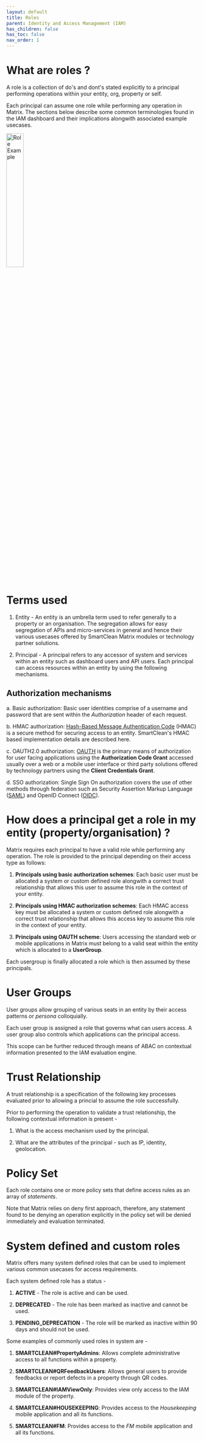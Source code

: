 ```yaml
---
layout: default
title: Roles
parent: Identity and Access Management (IAM)
has_children: false
has_toc: false
nav_order: 1
---
```


# What are roles ?
A role is a collection of do's and dont's stated explicitly to a principal performing operations within your entity, org, property or self.

Each principal can assume one role while performing any operation in Matrix.
The sections below describe some common terminologies found in the IAM dashboard and their implications alongwith associated example usecases.

<img alt="Role Example" src="https://www.smartclean.io/matrix/images/roleExample1.png" style="width: 30%" />

# Terms used
1. Entity - An entity is an umbrella term used to refer generally to a property or an organisation.
The segregation allows for easy segregation of APIs and micro-services in general and hence their various usecases offered by SmartClean Matrix modules or technology partner solutions.

2. Principal - A principal refers to any accessor of system and services within an entity such as dashboard users and API users.
Each principal can access resources within an entity by using the following mechanisms.

## Authorization mechanisms

a. Basic authorization: Basic user identities comprise of a username and password that are sent within the *Authorization* header of each request.

b. HMAC authorization: [Hash-Based Message Authentication Code](https://datatracker.ietf.org/doc/html/rfc2104) (HMAC) is a secure method for securing access to an entity.
SmartClean's HMAC based implementation details are described here.

c. OAUTH2.0 authorization: [OAUTH](https://datatracker.ietf.org/doc/html/rfc6749) is the primary means of authorization for user facing applications using the **Authorization Code Grant** accessed usually over a web or a mobile user interface or third party solutions offered by technology partners using the **Client Credentials Grant**.

d. SSO authorization: Single Sign On authorization covers the use of other methods through federation such as Security Assertion Markup Language ([SAML](https://docs.oasis-open.org/security/saml/Post2.0/sstc-saml-tech-overview-2.0.html)) and OpenID Connect ([OIDC](https://openid.net/connect/)).

# How does a principal get a role in my entity (property/organisation) ?
Matrix requires each principal to have a valid role while performing any operation.
The role is provided to the principal depending on their access type as follows:

1. **Principals using basic authorization schemes**: Each basic user must be allocated a system or custom defined role alongwith a correct trust relationship that allows this user to assume this role in the context of your entity.

2. **Principals using HMAC authorization schemes**: Each HMAC access key must be allocated a system or custom defined role alongwith a correct trust relationship that allows this access key to assume this role in the context of your entity.

3. **Principals using OAUTH scheme**: Users accessing the standard web or mobile applications in Matrix must belong to a valid seat within the entity which is allocated to a **UserGroup**.

Each usergroup is finally allocated a role which is then assumed by these principals.

# User Groups
User groups allow grouping of various seats in an entity by their access patterns or *persona* colloquially.

Each user group is assigned a role that governs what can users access. A user group also controls which applications can the principal access.

This scope can be further reduced through means of ABAC on contextual information presented to the IAM evaluation engine.

# Trust Relationship
A trust relationship is a specification of the following key processes evaluated prior to allowing a princial to assume the role successfully.

Prior to performing the operation to validate a trust relationship, the following contextual information is present -

1. What is the access mechanism used by the principal.

2. What are the attributes of the principal - such as IP, identity, geolocation.

# Policy Set
Each role contains one or more policy sets that define access rules as an array of *statements*.

Note that Matrix relies on deny first approach, therefore, any statement found to be denying an operation explicitly in the policy set will be denied immediately and evaluation terminated.

# System defined and custom roles
Matrix offers many system defined roles that can be used to implement various common usecases for access requirements.

Each system defined role has a status -

1. **ACTIVE** - The role is active and can be used.

2. **DEPRECATED** - The role has been marked as inactive and cannot be used.

3. **PENDING_DEPRECATION** - The role will be marked as inactive within 90 days and should not be used.

Some examples of commonly used roles in system are -

1. **SMARTCLEAN#PropertyAdmins**: Allows complete administrative access to all functions within a property.

2. **SMARTCLEAN#QRFeedbackUsers**: Allows general users to provide feedbacks or report defects in a property through QR codes.

3. **SMARTCLEAN#IAMViewOnly**: Provides view only access to the IAM module of the property.

4. **SMARTCLEAN#HOUSEKEEPING**: Provides access to the *Housekeeping* mobile application and all its functions.

5. **SMARTCLEAN#FM**: Provides access to the *FM* mobile application and all its functions.
